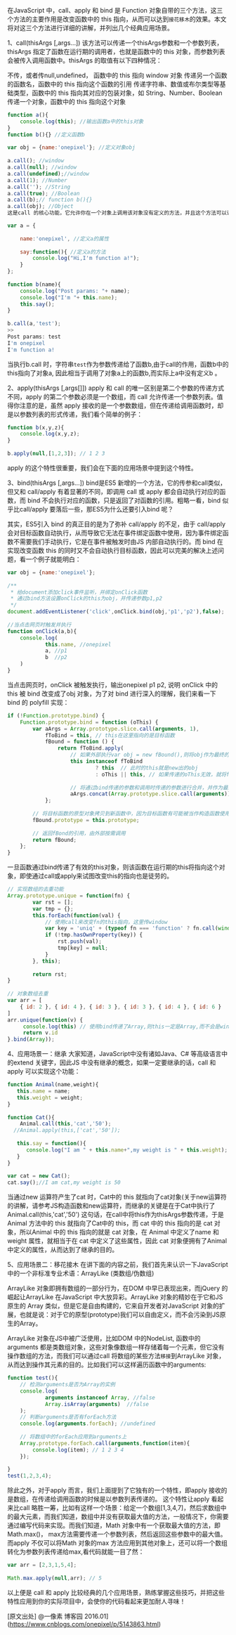 在JavaScript 中，call、apply 和 bind 是 Function 对象自带的三个方法，这三个方法的主要作用是改变函数中的 this 指向，从而可以达到`接花移木`的效果。本文将对这三个方法进行详细的讲解，并列出几个经典应用场景。

1、call(thisArgs [,args...])
该方法可以传递一个thisArgs参数和一个参数列表，thisArgs 指定了函数在运行期的调用者，也就是函数中的 this 对象，而参数列表会被传入调用函数中。thisArgs 的取值有以下四种情况：

不传，或者传null,undefined， 函数中的 this 指向 window 对象
传递另一个函数的函数名，函数中的 this 指向这个函数的引用
传递字符串、数值或布尔类型等基础类型，函数中的 this 指向其对应的包装对象，如 String、Number、Boolean
传递一个对象，函数中的 this 指向这个对象
```js
function a(){
    console.log(this); //输出函数a中的this对象
}
function b(){} //定义函数b
 
var obj = {name:'onepixel'}; //定义对象obj
 
a.call(); //window
a.call(null); //window
a.call(undefined);//window
a.call(1); //Number
a.call(''); //String
a.call(true); //Boolean
a.call(b);// function b(){}
a.call(obj); //Object
这是call 的核心功能，它允许你在一个对象上调用该对象没有定义的方法，并且这个方法可以访问该对象中的属性，至于这样做有什么好处，我待会再讲，我们先看一个简单的例子：
```
```js
var a = {
 
    name:'onepixel', //定义a的属性
 
    say:function(){ //定义a的方法
        console.log("Hi,I'm function a!");
    }
};
 
function b(name){
    console.log("Post params: "+ name);
    console.log("I'm "+ this.name);
    this.say();
}
 
b.call(a,'test');
>>
Post params: test
I'm onepixel
I'm function a!
```

当执行b.call 时，字符串`test`作为参数传递给了函数b,由于call的作用，函数b中的this指向了对象a, 因此相当于调用了对象a上的函数b,而实际上a中没有定义b 。

2、apply(thisArgs [,args[]])
apply 和 call 的唯一区别是第二个参数的传递方式不同，apply 的第二个参数必须是一个数组，而 call 允许传递一个参数列表。值得你注意的是，虽然 apply 接收的是一个参数数组，但在传递给调用函数时，却是以参数列表的形式传递，我们看个简单的例子：
```js
function b(x,y,z){
    console.log(x,y,z);
}
 
b.apply(null,[1,2,3]); // 1 2 3
```
apply 的这个特性很重要，我们会在下面的应用场景中提到这个特性。

3、bind(thisArgs [,args...])
bind是ES5 新增的一个方法，它的传参和call类似，但又和 call/apply 有着显著的不同，即调用 call 或 apply 都会自动执行对应的函数，而 bind 不会执行对应的函数，只是返回了对函数的引用。粗略一看，bind 似乎比call/apply 要落后一些，那ES5为什么还要引入bind 呢？

其实，ES5引入 bind 的真正目的是为了弥补 call/apply 的不足，由于 call/apply 会对目标函数自动执行，从而导致它无法在事件绑定函数中使用，因为事件绑定函数不需要我们手动执行，它是在事件被触发时由JS 内部自动执行的。而 bind 在实现改变函数 this 的同时又不会自动执行目标函数，因此可以完美的解决上述问题，看一个例子就能明白：
```js
var obj = {name:'onepixel'};
 
/**
 * 给document添加click事件监听，并绑定onClick函数
 * 通过bind方法设置onClick的this为obj，并传递参数p1,p2
 */
document.addEventListener('click',onClick.bind(obj,'p1','p2'),false);
 
//当点击网页时触发并执行
function onClick(a,b){
    console.log(
            this.name, //onepixel
            a, //p1
            b  //p2
    )
}
```
当点击网页时，onClick 被触发执行，输出onepixel p1 p2, 说明 onClick 中的 this 被 bind 改变成了obj 对象，为了对 bind 进行深入的理解，我们来看一下 bind 的 polyfill 实现：
```js
if (!Function.prototype.bind) {
    Function.prototype.bind = function (oThis) {
        var aArgs = Array.prototype.slice.call(arguments, 1),
            fToBind = this, // this在这里指向的是目标函数
            fBound = function () {
                return fToBind.apply(
                    // 如果外部执行var obj = new fBound(),则将obj作为最终的this，放弃使用oThis
                    this instanceof fToBind
                            ? this  // 此时的this就是new出的obj
                            : oThis || this, // 如果传递的oThis无效，就将fBound的调用者作为this
 
                    // 将通过bind传递的参数和调用时传递的参数进行合并，并作为最终的参数传递
                    aArgs.concat(Array.prototype.slice.call(arguments)));
            };
 
        // 将目标函数的原型对象拷贝到新函数中，因为目标函数有可能被当作构造函数使用
        fBound.prototype = this.prototype;
 
        // 返回fBond的引用，由外部按需调用
        return fBound;
    };
}
```

一旦函数通过bind传递了有效的this对象，则该函数在运行期的this将指向这个对象，即使通过call或apply来试图改变this的指向也是徒劳的。
```js
// 实现数组的去重功能
Array.prototype.unique = function(fn) {
        var rst = [];
        var tmp = {};
        this.forEach(function(val) {
            // 使用call来改变fn的this指向，这里传window
            var key = 'uniq' + (typeof fn === 'function' ? fn.call(window, val) : val);
            if (!tmp.hasOwnProperty(key)) {
                rst.push(val);
                tmp[key] = null;
            }
        }, this);
 
        return rst;
}
 
// 对象数组去重
var arr = [
    { id: 2 }, { id: 4 }, { id: 3 }, { id: 3 }, { id: 4 }, { id: 6 }
]
arr.unique(function(v) {
     console.log(this) // 使用bind传递了Array,则this一定是Array,而不会是window
     return v.id
}.bind(Array));
```
4、应用场景一：继承
大家知道，JavaScript中没有诸如Java、C# 等高级语言中的extend 关键字，因此JS 中没有继承的概念，如果一定要继承的话，call 和 apply 可以实现这个功能：
```js
function Animal(name,weight){
   this.name = name;
   this.weight = weight;
}
 
function Cat(){
    Animal.call(this,'cat','50');
  //Animal.apply(this,['cat','50']);
 
   this.say = function(){
      console.log("I am " + this.name+",my weight is " + this.weight);
   }
}
 
var cat = new Cat();
cat.say();//I am cat,my weight is 50
```
当通过new 运算符产生了cat 时，Cat中的 this 就指向了cat对象(关于new运算符的讲解，请参考JS构造函数和new运算符，而继承的关键是在于Cat中执行了Animal.call(this,'cat','50') 这句话，在call中将this作为thisArgs参数传递，于是Animal 方法中的 this 就指向了Cat中的 this，而 cat 中的 this 指向的是 cat 对象，所以Animal 中的 this 指向的就是 cat 对象，在 Animal 中定义了name 和 weight 属性，就相当于在 cat 中定义了这些属性，因此 cat 对象便拥有了Animal 中定义的属性，从而达到了继承的目的。

5、应用场景二：移花接木
在讲下面的内容之前，我们首先来认识一下JavaScript 中的一个非标准专业术语：ArrayLike (类数组/伪数组)

ArrayLike 对象即拥有数组的一部分行为，在DOM 中早已表现出来，而jQuery 的崛起让ArrayLike 在JavaScript 中大放异彩。ArrayLike 对象的精妙在于它和JS 原生的 Array 类似，但是它是自由构建的，它来自开发者对JavaScript 对象的扩展，也就是说：对于它的原型(prototype)我们可以自由定义，而不会污染到JS原生的Array。 

ArrayLike 对象在JS中被广泛使用，比如DOM 中的NodeList, 函数中的arguments 都是类数组对象，这些对象像数组一样存储着每一个元素，但它没有操作数组的方法，而我们可以通过call 将数组的某些方法`移接`到ArrayLike 对象，从而达到操作其元素的目的。比如我们可以这样遍历函数中的arguments:
```js
function test(){
    // 检测arguments是否为Array的实例
    console.log(
            arguments instanceof Array, //false
            Array.isArray(arguments)  //false
    );
    // 判断arguments是否有forEach方法
    console.log(arguments.forEach); //undefined
 
    // 将数组中的forEach应用到arguments上
    Array.prototype.forEach.call(arguments,function(item){
        console.log(item); // 1 2 3 4
    });
 
}
test(1,2,3,4);
```
除此之外，对于apply 而言，我们上面提到了它独有的一个特性，即apply 接收的是数组，在传递给调用函数的时候是以参数列表传递的。 这个特性让apply 看起来比call 略胜一筹，比如有这样一个场景：给定一个数组[1,3,4,7]，然后求数组中的最大元素，而我们知道，数组中并没有获取最大值的方法，一般情况下，你需要通过编写代码来实现。而我们知道，Math 对象中有一个获取最大值的方法，即Math.max()， max方法需要传递一个参数列表，然后返回这些参数中的最大值。而apply 不仅可以将Math 对象的max 方法应用到其他对象上，还可以将一个数组转化为参数列表传递给max,看代码就能一目了然：
```js
var arr = [2,3,1,5,4];
 
Math.max.apply(null,arr); // 5
```
以上便是 call 和 apply 比较经典的几个应用场景，熟练掌握这些技巧，并把这些特性应用到你的实际项目中，会使你的代码看起来更加耐人寻味！

[原文出处] @一像素  博客园 2016.01](https://www.cnblogs.com/onepixel/p/5143863.html) 
